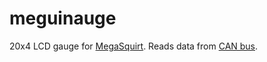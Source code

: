 # meguinauge

20x4 LCD gauge for [MegaSquirt](http://megasquirt.info/). Reads data from [CAN bus](https://en.wikipedia.org/wiki/CAN_bus).
